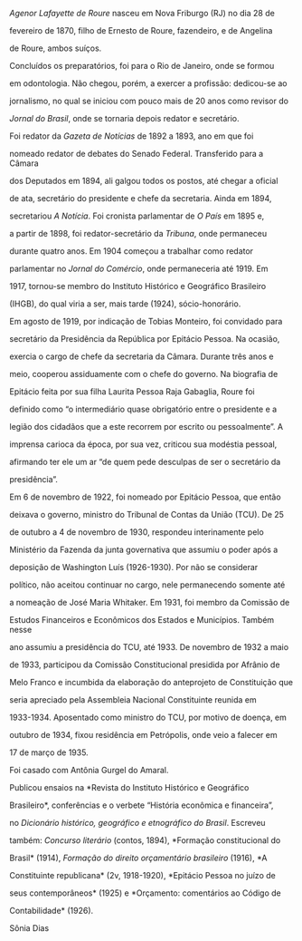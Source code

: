 

*Agenor Lafayette de Roure* nasceu em Nova Friburgo (RJ) no dia 28 de

fevereiro de 1870, filho de Ernesto de Roure, fazendeiro, e de Angelina

de Roure, ambos suíços.



Concluídos os preparatórios, foi para o Rio de Janeiro, onde se formou

em odontologia. Não chegou, porém, a exercer a profissão: dedicou-se ao

jornalismo, no qual se iniciou com pouco mais de 20 anos como revisor do

*Jornal do Brasil*, onde se tornaria depois redator e secretário.



Foi redator da *Gazeta de Notícias* de 1892 a 1893, ano em que foi

nomeado redator de debates do Senado Federal. Transferido para a Câmara

dos Deputados em 1894, ali galgou todos os postos, até chegar a oficial

de ata, secretário do presidente e chefe da secretaria. Ainda em 1894,

secretariou *A Notícia*. Foi cronista parlamentar de *O País* em 1895 e,

a partir de 1898, foi redator-secretário da *Tribuna*, onde permaneceu

durante quatro anos. Em 1904 começou a trabalhar como redator

parlamentar no *Jornal do Comércio*, onde permaneceria até 1919. Em

1917, tornou-se membro do Instituto Histórico e Geográfico Brasileiro

(IHGB), do qual viria a ser, mais tarde (1924), sócio-honorário.



Em agosto de 1919, por indicação de Tobias Monteiro, foi convidado para

secretário da Presidência da República por Epitácio Pessoa. Na ocasião,

exercia o cargo de chefe da secretaria da Câmara. Durante três anos e

meio, cooperou assiduamente com o chefe do governo. Na biografia de

Epitácio feita por sua filha Laurita Pessoa Raja Gabaglia, Roure foi

definido como “o intermediário quase obrigatório entre o presidente e a

legião dos cidadãos que a este recorrem por escrito ou pessoalmente”. A

imprensa carioca da época, por sua vez, criticou sua modéstia pessoal,

afirmando ter ele um ar “de quem pede desculpas de ser o secretário da

presidência”.



Em 6 de novembro de 1922, foi nomeado por Epitácio Pessoa, que então

deixava o governo, ministro do Tribunal de Contas da União (TCU). De 25

de outubro a 4 de novembro de 1930, respondeu interinamente pelo

Ministério da Fazenda da junta governativa que assumiu o poder após a

deposição de Washington Luís (1926-1930). Por não se considerar

político, não aceitou continuar no cargo, nele permanecendo somente até

a nomeação de José Maria Whitaker. Em 1931, foi membro da Comissão de

Estudos Financeiros e Econômicos dos Estados e Municípios. Também nesse

ano assumiu a presidência do TCU, até 1933. De novembro de 1932 a maio

de 1933, participou da Comissão Constitucional presidida por Afrânio de

Melo Franco e incumbida da elaboração do anteprojeto de Constituição que

seria apreciado pela Assembleia Nacional Constituinte reunida em

1933-1934. Aposentado como ministro do TCU, por motivo de doença, em

outubro de 1934, fixou residência em Petrópolis, onde veio a falecer em

17 de março de 1935.



Foi casado com Antônia Gurgel do Amaral.



Publicou ensaios na *Revista do Instituto Histórico e Geográfico

Brasileiro*, conferências e o verbete “História econômica e financeira”,

no *Dicionário histórico, geográfico e etnográfico do Brasil*. Escreveu

também: *Concurso literário* (contos, 1894), *Formação constitucional do

Brasil* (1914), *Formação do direito orçamentário brasileiro* (1916), *A

Constituinte republicana* (2v, 1918-1920), *Epitácio Pessoa no juízo de

seus contemporâneos* (1925) e *Orçamento: comentários ao Código de

Contabilidade* (1926).



Sônia Dias



